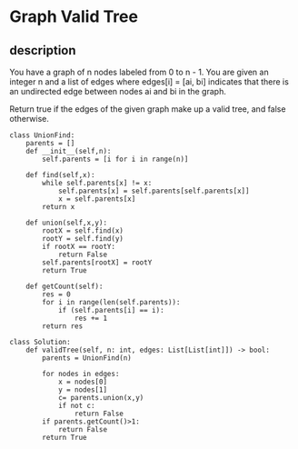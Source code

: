 # Graph Valid Tree

## description
You have a graph of n nodes labeled from 0 to n - 1. You are given an integer n and a list of edges where edges[i] = [ai, bi] indicates that there is an undirected edge between nodes ai and bi in the graph.

Return true if the edges of the given graph make up a valid tree, and false otherwise.
```
class UnionFind:
    parents = []
    def __init__(self,n):
        self.parents = [i for i in range(n)]
    
    def find(self,x):
        while self.parents[x] != x:
            self.parents[x] = self.parents[self.parents[x]]
            x = self.parents[x]
        return x

    def union(self,x,y):
        rootX = self.find(x)
        rootY = self.find(y)
        if rootX == rootY:
            return False
        self.parents[rootX] = rootY
        return True
    
    def getCount(self):
        res = 0
        for i in range(len(self.parents)):
            if (self.parents[i] == i):
                res += 1
        return res

class Solution:
    def validTree(self, n: int, edges: List[List[int]]) -> bool:
        parents = UnionFind(n)
        
        for nodes in edges:
            x = nodes[0]
            y = nodes[1]
            c= parents.union(x,y)
            if not c:
                return False
        if parents.getCount()>1:
            return False
        return True
            
        
```

